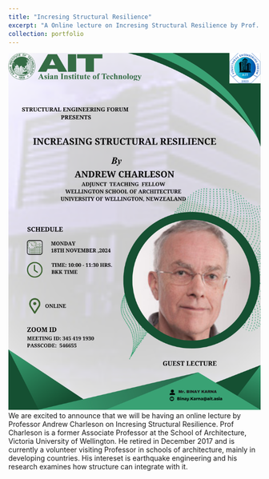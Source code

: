 ```yaml
---
title: "Incresing Structural Resilience"
excerpt: "A Online lecture on Incresing Structural Resilience by Prof. Andrew Charleson'>"
collection: portfolio
---
```

<img src='../images/Professor Andrew Charleson.png'>
We are excited to announce that we will be having an online lecture by Professor Andrew Charleson on Incresing Structural Resilience. Prof Charleson is a former Associate Professor at the School of Architecture, Victoria University of Wellington. He retired in December 2017 and is currently a volunteer visiting Professor in schools of architecture, mainly in developing countries. His intereset is earthquake engineering and his research examines how structure can integrate with it.
